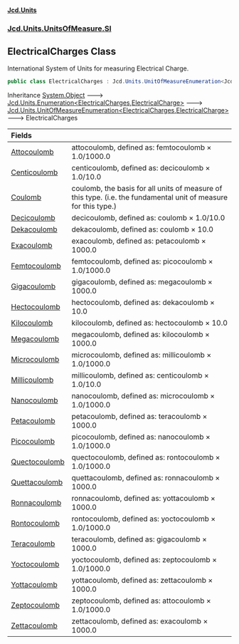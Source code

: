 #### [Jcd.Units](index.md 'index')
### [Jcd.Units.UnitsOfMeasure.SI](Jcd.Units.UnitsOfMeasure.SI.md 'Jcd.Units.UnitsOfMeasure.SI')

## ElectricalCharges Class

International System of Units for measuring Electrical Charge.

```csharp
public class ElectricalCharges : Jcd.Units.UnitOfMeasureEnumeration<Jcd.Units.UnitsOfMeasure.SI.ElectricalCharges, Jcd.Units.UnitTypes.ElectricalCharge>
```

Inheritance [System.Object](https://docs.microsoft.com/en-us/dotnet/api/System.Object 'System.Object') &#129106; [Jcd.Units.Enumeration&lt;](Enumeration_TEnumeration,T_.md 'Jcd.Units.Enumeration<TEnumeration,T>')[ElectricalCharges](ElectricalCharges.md 'Jcd.Units.UnitsOfMeasure.SI.ElectricalCharges')[,](Enumeration_TEnumeration,T_.md 'Jcd.Units.Enumeration<TEnumeration,T>')[ElectricalCharge](ElectricalCharge.md 'Jcd.Units.UnitTypes.ElectricalCharge')[&gt;](Enumeration_TEnumeration,T_.md 'Jcd.Units.Enumeration<TEnumeration,T>') &#129106; [Jcd.Units.UnitOfMeasureEnumeration&lt;](UnitOfMeasureEnumeration_TEnumeration,T_.md 'Jcd.Units.UnitOfMeasureEnumeration<TEnumeration,T>')[ElectricalCharges](ElectricalCharges.md 'Jcd.Units.UnitsOfMeasure.SI.ElectricalCharges')[,](UnitOfMeasureEnumeration_TEnumeration,T_.md 'Jcd.Units.UnitOfMeasureEnumeration<TEnumeration,T>')[ElectricalCharge](ElectricalCharge.md 'Jcd.Units.UnitTypes.ElectricalCharge')[&gt;](UnitOfMeasureEnumeration_TEnumeration,T_.md 'Jcd.Units.UnitOfMeasureEnumeration<TEnumeration,T>') &#129106; ElectricalCharges

| Fields | |
| :--- | :--- |
| [Attocoulomb](ElectricalCharges.Attocoulomb.md 'Jcd.Units.UnitsOfMeasure.SI.ElectricalCharges.Attocoulomb') | attocoulomb, defined as: femtocoulomb × 1.0/1000.0 |
| [Centicoulomb](ElectricalCharges.Centicoulomb.md 'Jcd.Units.UnitsOfMeasure.SI.ElectricalCharges.Centicoulomb') | centicoulomb, defined as: decicoulomb × 1.0/10.0 |
| [Coulomb](ElectricalCharges.Coulomb.md 'Jcd.Units.UnitsOfMeasure.SI.ElectricalCharges.Coulomb') | coulomb, the basis for all units of measure of this type. (i.e. the fundamental unit of measure for this type.) |
| [Decicoulomb](ElectricalCharges.Decicoulomb.md 'Jcd.Units.UnitsOfMeasure.SI.ElectricalCharges.Decicoulomb') | decicoulomb, defined as: coulomb × 1.0/10.0 |
| [Dekacoulomb](ElectricalCharges.Dekacoulomb.md 'Jcd.Units.UnitsOfMeasure.SI.ElectricalCharges.Dekacoulomb') | dekacoulomb, defined as: coulomb × 10.0 |
| [Exacoulomb](ElectricalCharges.Exacoulomb.md 'Jcd.Units.UnitsOfMeasure.SI.ElectricalCharges.Exacoulomb') | exacoulomb, defined as: petacoulomb × 1000.0 |
| [Femtocoulomb](ElectricalCharges.Femtocoulomb.md 'Jcd.Units.UnitsOfMeasure.SI.ElectricalCharges.Femtocoulomb') | femtocoulomb, defined as: picocoulomb × 1.0/1000.0 |
| [Gigacoulomb](ElectricalCharges.Gigacoulomb.md 'Jcd.Units.UnitsOfMeasure.SI.ElectricalCharges.Gigacoulomb') | gigacoulomb, defined as: megacoulomb × 1000.0 |
| [Hectocoulomb](ElectricalCharges.Hectocoulomb.md 'Jcd.Units.UnitsOfMeasure.SI.ElectricalCharges.Hectocoulomb') | hectocoulomb, defined as: dekacoulomb × 10.0 |
| [Kilocoulomb](ElectricalCharges.Kilocoulomb.md 'Jcd.Units.UnitsOfMeasure.SI.ElectricalCharges.Kilocoulomb') | kilocoulomb, defined as: hectocoulomb × 10.0 |
| [Megacoulomb](ElectricalCharges.Megacoulomb.md 'Jcd.Units.UnitsOfMeasure.SI.ElectricalCharges.Megacoulomb') | megacoulomb, defined as: kilocoulomb × 1000.0 |
| [Microcoulomb](ElectricalCharges.Microcoulomb.md 'Jcd.Units.UnitsOfMeasure.SI.ElectricalCharges.Microcoulomb') | microcoulomb, defined as: millicoulomb × 1.0/1000.0 |
| [Millicoulomb](ElectricalCharges.Millicoulomb.md 'Jcd.Units.UnitsOfMeasure.SI.ElectricalCharges.Millicoulomb') | millicoulomb, defined as: centicoulomb × 1.0/10.0 |
| [Nanocoulomb](ElectricalCharges.Nanocoulomb.md 'Jcd.Units.UnitsOfMeasure.SI.ElectricalCharges.Nanocoulomb') | nanocoulomb, defined as: microcoulomb × 1.0/1000.0 |
| [Petacoulomb](ElectricalCharges.Petacoulomb.md 'Jcd.Units.UnitsOfMeasure.SI.ElectricalCharges.Petacoulomb') | petacoulomb, defined as: teracoulomb × 1000.0 |
| [Picocoulomb](ElectricalCharges.Picocoulomb.md 'Jcd.Units.UnitsOfMeasure.SI.ElectricalCharges.Picocoulomb') | picocoulomb, defined as: nanocoulomb × 1.0/1000.0 |
| [Quectocoulomb](ElectricalCharges.Quectocoulomb.md 'Jcd.Units.UnitsOfMeasure.SI.ElectricalCharges.Quectocoulomb') | quectocoulomb, defined as: rontocoulomb × 1.0/1000.0 |
| [Quettacoulomb](ElectricalCharges.Quettacoulomb.md 'Jcd.Units.UnitsOfMeasure.SI.ElectricalCharges.Quettacoulomb') | quettacoulomb, defined as: ronnacoulomb × 1000.0 |
| [Ronnacoulomb](ElectricalCharges.Ronnacoulomb.md 'Jcd.Units.UnitsOfMeasure.SI.ElectricalCharges.Ronnacoulomb') | ronnacoulomb, defined as: yottacoulomb × 1000.0 |
| [Rontocoulomb](ElectricalCharges.Rontocoulomb.md 'Jcd.Units.UnitsOfMeasure.SI.ElectricalCharges.Rontocoulomb') | rontocoulomb, defined as: yoctocoulomb × 1.0/1000.0 |
| [Teracoulomb](ElectricalCharges.Teracoulomb.md 'Jcd.Units.UnitsOfMeasure.SI.ElectricalCharges.Teracoulomb') | teracoulomb, defined as: gigacoulomb × 1000.0 |
| [Yoctocoulomb](ElectricalCharges.Yoctocoulomb.md 'Jcd.Units.UnitsOfMeasure.SI.ElectricalCharges.Yoctocoulomb') | yoctocoulomb, defined as: zeptocoulomb × 1.0/1000.0 |
| [Yottacoulomb](ElectricalCharges.Yottacoulomb.md 'Jcd.Units.UnitsOfMeasure.SI.ElectricalCharges.Yottacoulomb') | yottacoulomb, defined as: zettacoulomb × 1000.0 |
| [Zeptocoulomb](ElectricalCharges.Zeptocoulomb.md 'Jcd.Units.UnitsOfMeasure.SI.ElectricalCharges.Zeptocoulomb') | zeptocoulomb, defined as: attocoulomb × 1.0/1000.0 |
| [Zettacoulomb](ElectricalCharges.Zettacoulomb.md 'Jcd.Units.UnitsOfMeasure.SI.ElectricalCharges.Zettacoulomb') | zettacoulomb, defined as: exacoulomb × 1000.0 |
